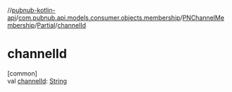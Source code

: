 //[pubnub-kotlin-api](../../../../index.md)/[com.pubnub.api.models.consumer.objects.membership](../../index.md)/[PNChannelMembership](../index.md)/[Partial](index.md)/[channelId](channel-id.md)

# channelId

[common]\
val [channelId](channel-id.md): [String](https://kotlinlang.org/api/latest/jvm/stdlib/kotlin-stdlib/kotlin/-string/index.html)
